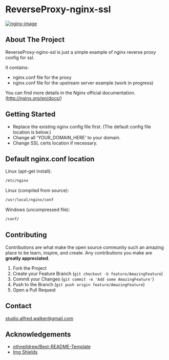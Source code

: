 # ReverseProxy-nginx-ssl


[![nginx-image]][nginx-url]


<!-- ABOUT THE PROJECT -->
## About The Project

ReverseProxy-nginx-ssl is just a simple example of nginx reverse proxy config for ssl.

It contains:
* nginx.conf file for the proxy
* nginx.conf file for the upstream server example (work in progress)

You can find more details in the Nginx official documentation. (http://nginx.org/en/docs/)



<!-- GETTING STARTED -->
<!-- GETTING STARTED -->
## Getting Started
* Replace the existing nginx config file first.
(The default config file location is below.)
* Change all 'YOUR_DOMAIN_HERE' to your domain.
* Change SSL certs location if necessary.


## Default nginx.conf location

Linux (apt-get install):

```sh
/etc/nginx
```

Linux (compiled from source):

```sh
/usr/local/nginx/conf
```

Windows (uncompressed file):

```sh
/conf/
```


<!-- CONTRIBUTING -->
## Contributing

Contributions are what make the open source community such an amazing place to be learn, inspire, and create. Any contributions you make are **greatly appreciated**.

1. Fork the Project
2. Create your Feature Branch (`git checkout -b feature/AmazingFeature`)
3. Commit your Changes (`git commit -m 'Add some AmazingFeature'`)
4. Push to the Branch (`git push origin feature/AmazingFeature`)
5. Open a Pull Request


<!-- CONTACT -->
## Contact

studio.alfred.walker@gmail.com


<!-- ACKNOWLEDGEMENTS -->
## Acknowledgements
* [othneildrew/Best-README-Template](https://github.com/othneildrew/Best-README-Template)
* [Img Shields](https://shields.io)


<!-- MARKDOWN LINKS & IMAGES -->
<!-- https://www.markdownguide.org/basic-syntax/#reference-style-links -->
[nginx-image]: https://img.shields.io/badge/nginx-v1.14.0-blue
[nginx-url]: https://nginx.org/en/
[contributors-shield]: https://img.shields.io/github/contributors/othneildrew/Best-README-Template.svg?style=flat-square
[contributors-url]: https://github.com/othneildrew/Best-README-Template/graphs/contributors
